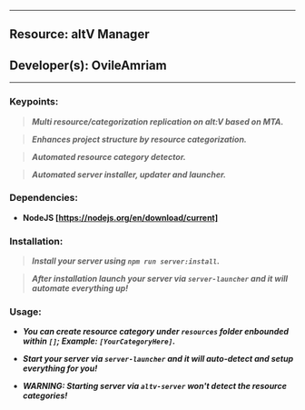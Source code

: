***
## Resource: altV Manager
## Developer(s): OvileAmriam
***

### Keypoints:
  > ***Multi resource/categorization replication on alt:V based on MTA.***

  > ***Enhances project structure by resource categorization.***

  > ***Automated resource category detector.***

  > ***Automated server installer, updater and launcher.***

### Dependencies:
  - **NodeJS [https://nodejs.org/en/download/current]**

### Installation:
  > ***Install your server using `npm run server:install`.***

  > ***After installation launch your server via `server-launcher` and it will automate everything up!***

### Usage:
  - ***You can create resource category under `resources` folder enbounded within `[]`; Example: `[YourCategoryHere]`.***
  
  - ***Start your server via `server-launcher` and it will auto-detect and setup everything for you!***

  - ***WARNING: _Starting server via `altv-server` won't detect the resource categories!_***
